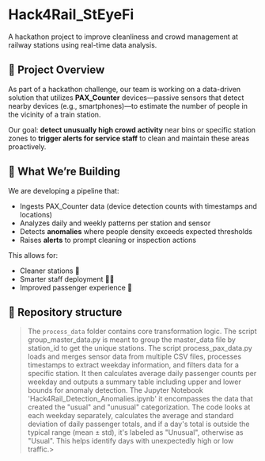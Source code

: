 # Hack4Rail_StEyeFi
A hackathon project to improve cleanliness and crowd management at railway stations using real-time data analysis.

## 🚀 Project Overview

As part of a hackathon challenge, our team is working on a data-driven solution that utilizes **PAX_Counter** devices—passive sensors that detect nearby devices (e.g., smartphones)—to estimate the number of people in the vicinity of a train station.

Our goal: **detect unusually high crowd activity** near bins or specific station zones to **trigger alerts for service staff** to clean and maintain these areas proactively.

## 🧠 What We’re Building

We are developing a pipeline that:
- Ingests PAX_Counter data (device detection counts with timestamps and locations)
- Analyzes daily and weekly patterns per station and sensor
- Detects **anomalies** where people density exceeds expected thresholds
- Raises **alerts** to prompt cleaning or inspection actions

This allows for:
- Cleaner stations 🧼
- Smarter staff deployment 🚶‍♀️
- Improved passenger experience 🚆

## 📁 Repository structure
> The `process_data` folder contains core transformation logic. The script group_master_data.py is meant to group the master_data file by station_id to get the unique stations. The script process_pax_data.py loads and merges sensor data from multiple CSV files, processes timestamps to extract weekday information, and filters data for a specific station. It then calculates average daily passenger counts per weekday and outputs a summary table including upper and lower bounds for anomaly detection.
The Jupyter Notebook 'Hack4Rail_Detection_Anomalies.ipynb' it encompasses the data that created the "usual" and "unusual" categorization. The code looks at each weekday separately, calculates the average and standard deviation of daily passenger totals, and if a day's total is outside the typical range (mean ± std), it's labeled as "Unusual", otherwise as "Usual". This helps identify days with unexpectedly high or low traffic.> 
